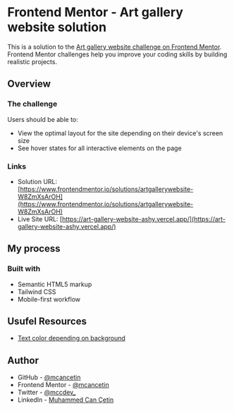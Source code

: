 # Frontend Mentor - Art gallery website solution

This is a solution to the [Art gallery website challenge on Frontend Mentor](https://www.frontendmentor.io/challenges/art-gallery-website-yVdrZlxyA). Frontend Mentor challenges help you improve your coding skills by building realistic projects.

## Overview

### The challenge

Users should be able to:

- View the optimal layout for the site depending on their device's screen size
- See hover states for all interactive elements on the page

### Links

- Solution URL: [https://www.frontendmentor.io/solutions/artgallerywebsite-W8ZmXsArOH](https://www.frontendmentor.io/solutions/artgallerywebsite-W8ZmXsArOH)
- Live Site URL: [https://art-gallery-website-ashy.vercel.app/](https://art-gallery-website-ashy.vercel.app/)

## My process

### Built with

- Semantic HTML5 markup
- Tailwind CSS
- Mobile-first workflow

## Usufel Resources

- [Text color depending on background](https://stackoverflow.com/questions/50986688/invert-text-color-based-on-background-in-css)

## Author

- GitHub - [@mcancetin](https://github.com/mcancetin)
- Frontend Mentor - [@mcancetin](https://www.frontendmentor.io/profile/mcancetin)
- Twitter - [@mccdev\_](https://twitter.com/mccdev_)
- LinkedIn - [Muhammed Can Çetin](https://www.linkedin.com/in/mcancetin/)
